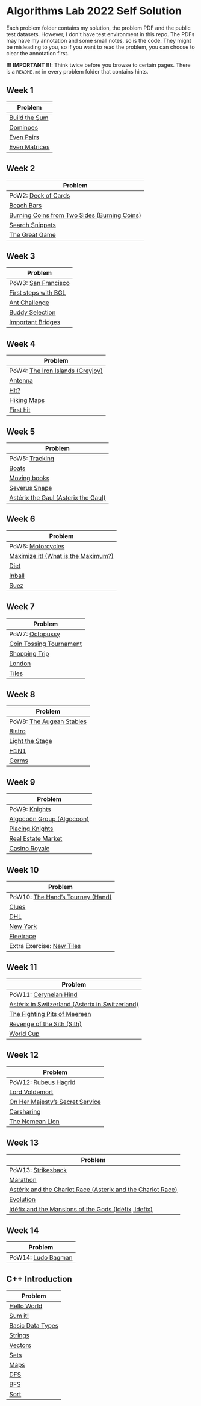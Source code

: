 # Algorithms Lab 2022 Self Solution

Each problem folder contains my solution, the problem PDF and the public test datasets. However, I don't have test environment in this repo. The PDFs may have my annotation and some small notes, so is the code. They might be misleading to you, so if you want to read the problem, you can choose to clear the annotation first.

**!!! IMPORTANT !!!**: Think twice before you browse to certain pages. There is a `README.md` in every problem folder that contains hints.



## Week 1
| Problem                                   |
| ----------------------------------------- |
| [Build the Sum](week01/01_build_the_sum/) |
| [Dominoes](week01/02_dominoes/)           |
| [Even Pairs](week01/04_even_pairs/)       |
| [Even Matrices](week01/03_even_matrices/) |

## Week 2
| Problem                                                                  |
| ------------------------------------------------------------------------ |
| PoW2: [Deck of Cards](week02/00_deck_of_cards/)                          |
| [Beach Bars](week02/01_beach_bars/)                                      |
| [Burning Coins from Two Sides (Burning Coins)](week02/02_burning_coins/) |
| [Search Snippets](week02/03_search_snippets/)                            |
| [The Great Game](week02/04_the_great_game/)                              |

## Week 3
| Problem                                                |
| ------------------------------------------------------ |
| PoW3: [San Francisco](week03/00_san_francisco/)        |
| [First steps with BGL](week03/01_first_step_with_bgl/) |
| [Ant Challenge](week03/02_ant_challenge/)              |
| [Buddy Selection](week03/03_buddy_selection/)          |
| [Important Bridges](week03/04_important_bridges/)      |

## Week 4
| Problem                                                |
| ------------------------------------------------------ |
| PoW4: [The Iron Islands (Greyjoy)](week04/00_greyjoy/) |
| [Antenna](week04/01_antenna/)                          |
| [Hit?](week04/02_hit/)                                 |
| [Hiking Maps](week04/03_hiking-maps/)                  |
| [First hit](week04/04_firsthit/)                       |

## Week 5
| Problem                                                            |
| ------------------------------------------------------------------ |
| PoW5: [Tracking](week05/00_tracking/)                              |
| [Boats](week05/01_boats/)                                          |
| [Moving books](week05/02_moving_books/)                            |
| [Severus Snape](week05/03_severus_snape/)                          |
| [Astérix the Gaul (Asterix the Gaul)](week05/04_asterix_the_gaul/) |

## Week 6
| Problem                                                       |
| ------------------------------------------------------------- |
| PoW6: [Motorcycles](week06/00_motorcycles/)                   |
| [Maximize it! (What is the Maximum?)](week06/01_maximize_it/) |
| [Diet](week06/02_diet/)                                       |
| [Inball](week06/03_inball/)                                   |
| [Suez](week06/04_suez/)                                       |

## Week 7
| Problem                                                       |
| ------------------------------------------------------------- |
| PoW7: [Octopussy](week07/00_octopussy/)                       |
| [Coin Tossing Tournament](week07/01_coin_tossing_tournament/) |
| [Shopping Trip](week07/02_shopping_trip/)                     |
| [London](week07/03_london/)                                   |
| [Tiles](week07/04_tiles/)                                     |

## Week 8
| Problem                                               |
| ----------------------------------------------------- |
| PoW8: [The Augean Stables](week08/00_augean_stables/) |
| [Bistro](week08/01_bistro/)                           |
| [Light the Stage](week08/02_light_the_stage/)         |
| [H1N1](week08/03_h1n1/)                               |
| [Germs](week08/04_germs/)                             |

## Week 9
| Problem                                                |
| ------------------------------------------------------ |
| PoW9: [Knights](week09/00_knights/)                    |
| [Algocoön Group (Algocoon)](week09/01_algocoon_group/) |
| [Placing Knights](week09/02_placing_knights/)          |
| [Real Estate Market](week09/03_real_estate_market/)    |
| [Casino Royale](week09/04_casino_royale/)              |

## Week 10
| Problem                                                          |
| ---------------------------------------------------------------- |
| PoW10: [The Hand’s Tourney (Hand)](week10/00_the_hands_tourney/) |
| [Clues](week10/01_clues/)                                        |
| [DHL](week10/02_DHL/)                                            |
| [New York](week10/03_new_york/)                                  |
| [Fleetrace](week10/04_fleetrace/)                                |
| Extra Exercise: [New Tiles](week10/05_(extra)_new_tiles/)        |

## Week 11
| Problem                                                                              |
| ------------------------------------------------------------------------------------ |
| PoW11: [Ceryneian Hind](week11/00_ceryneian_hind/)                                   |
| [Astérix in Switzerland (Asterix in Switzerland)](week11/01_asterix_in_switzerland/) |
| [The Fighting Pits of Meereen](week11/02_the_fighting_pits_of_meereen/)              |
| [Revenge of the Sith (Sith)](week11/03_sith/)                                        |
| [World Cup](week11/04_world_cup/)                                                    |

## Week 12
| Problem                                                                       |
| ----------------------------------------------------------------------------- |
| PoW12: [Rubeus Hagrid](week12/00_rubeus_hagrid/)                              |
| [Lord Voldemort](week12/01_lord_voldemort/)                                   |
| [On Her Majesty’s Secret Service](week12/02_on_her_majesty's_secret_service/) |
| [Carsharing](week12/03_car_sharing/)                                          |
| [The Nemean Lion](week12/04_the_nemean_lion/)                                 |

## Week 13
| Problem                                                                                                |
| ------------------------------------------------------------------------------------------------------ |
| PoW13: [Strikesback](week13/00_strikesback/)                                                           |
| [Marathon](week13/01_marathon/)                                                                        |
| [Astérix and the Chariot Race (Asterix and the Chariot Race)](week13/02_asterix_and_the_chariot_race/) |
| [Evolution](week13/03_evolution/)                                                                      |
| [Idéfix and the Mansions of the Gods (Idéfix, Idefix)](week13/04_idefix/)                              |

## Week 14
| Problem                                      |
| -------------------------------------------- |
| PoW14: [Ludo Bagman](week14/00_ludo_bagman/) |

## C++ Introduction

| Problem                                                 |
| ------------------------------------------------------- |
| [Hello World](intro_exercise/01_hellow_world/)          |
| [Sum it!](intro_exercise/02_sum_it/)                    |
| [Basic Data Types](intro_exercise/03_basic_data_types/) |
| [Strings](intro_exercise/04_strings/)                   |
| [Vectors](intro_exercise/05_vectors/)                   |
| [Sets](intro_exercise/06_sets/)                         |
| [Maps](intro_exercise/07_maps/)                         |
| [DFS](intro_exercise/08_dfs/)                           |
| [BFS](intro_exercise/09_bfs/)                           |
| [Sort](intro_exercise/10_sort/)                         |
